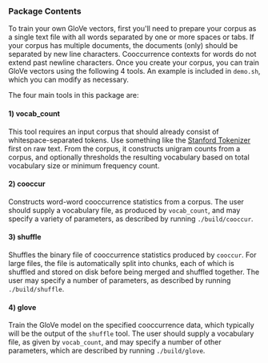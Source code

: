 ### Package Contents

To train your own GloVe vectors, first you'll need to prepare your corpus as a single text file with all words separated by one or more spaces or tabs. If your corpus has multiple documents, the documents (only) should be separated by new line characters. Cooccurrence contexts for words do not extend past newline characters. Once you create your corpus, you can train GloVe vectors using the following 4 tools. An example is included in `demo.sh`, which you can modify as necessary.

The four main tools in this package are:

#### 1) vocab_count
This tool requires an input corpus that should already consist of whitespace-separated tokens. Use something like the [Stanford Tokenizer](https://nlp.stanford.edu/software/tokenizer.html) first on raw text. From the corpus, it constructs unigram counts from a corpus, and optionally thresholds the resulting vocabulary based on total vocabulary size or minimum frequency count.

#### 2) cooccur
Constructs word-word cooccurrence statistics from a corpus. The user should supply a vocabulary file, as produced by `vocab_count`, and may specify a variety of parameters, as described by running `./build/cooccur`.

#### 3) shuffle
Shuffles the binary file of cooccurrence statistics produced by `cooccur`. For large files, the file is automatically split into chunks, each of which is shuffled and stored on disk before being merged and shuffled together. The user may specify a number of parameters, as described by running `./build/shuffle`.

#### 4) glove
Train the GloVe model on the specified cooccurrence data, which typically will be the output of the `shuffle` tool. The user should supply a vocabulary file, as given by `vocab_count`, and may specify a number of other parameters, which are described by running `./build/glove`.
